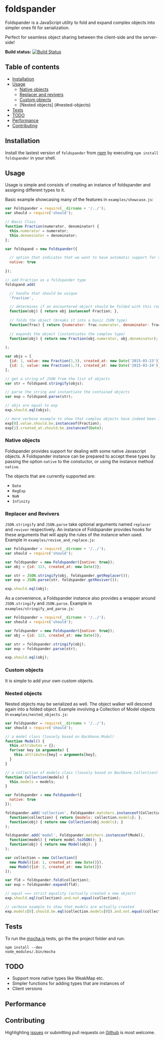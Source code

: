 # foldspander

Foldspander is a JavaScript utility to fold and expand complex objects into simpler ones fit for serialization.

Perfect for seamless object sharing between the client-side and the server-side!

[travis]: https://travis-ci.org/tedeh/foldspander
[travis-img]: https://travis-ci.org/tedeh/foldspander.png?branch=master

**Build status:** [![Build Status][travis-img]][travis] 

## Table of contents

- [Installation](#installation)
- [Usage](#usage)
  - [Native objects](#native-objects)
  - [Replacer and revivers](#replacer-and-revivers)
  - [Custom objects](#custom-objects)
  - [Nested objects] (#nested-objects)
- [Tests](#tests)
- [TODO](#todo)
- [Performance](#performance)
- [Contributing](#contributing)

## Installation

Install the lastest version of `foldspander` from [npm](https://www.npmjs.com/) by executing `npm install foldspander` in your shell. 

## Usage

Usage is simple and consists of creating an instance of foldspander and assigning different types to it.

Basic example showcasing many of the features in `examples/showcase.js`:

```javascript
var Foldspander = require(__dirname + '/../');
var should = require('should');

// Basic Class
function Fraction(numerator, denominator) {
  this.numerator = numerator;
  this.denominator = denominator;
};

var foldspand = new Foldspander({

  // option that indicates that we want to have automatic support for some native Javascript types
  native: true
  
});

// add Fraction as a foldspander type
foldspand.add(

  // handle that should be unique
  'fraction',

  // determines if an encountered object should be folded with this routine (basic instanceof matcher)
  function(obj) { return obj instanceof Fraction; },
  
  // folds the object (breaks it into a basic JSON type)
  function(frac) { return {numerator: frac.numerator, denominator: frac.denominator}; },
  
  // expands the object (instantiates the complex type)
  function(obj) { return new Fraction(obj.numerator, obj.denominator); }
  
);

var objs = [
  {id: 1, value: new Fraction(1,3), created_at: new Date('2015-03-23')},
  {id: 2, value: new Fraction(1,7), created_at: new Date('2015-03-24')}
];

// get a string of JSON from the list of objects
var str = foldspand.stringify(objs);

// parse the string and instantiate the contained objects
var exp = foldspand.parse(str);

// objs are equal to exp
exp.should.eql(objs);

// more verbose example to show that complex objects have indeed been instantiated
exp[0].value.should.be.instanceof(Fraction);
exp[1].created_at.should.be.instanceof(Date);
```

### Native objects

Foldspander provides support for dealing with some native Javascript objects. A Foldspander instance can be prepared to accept these types by passing the option `native` to the constuctor, or using the instance method `native`.

The objects that are currently supported are:

- `Date`
- `RegExp`
- `NaN`
- `Infinity`

### Replacer and Revivers

`JSON.stringify` and `JSON.parse` take optional arguments named `replacer` and `reviver` respectively. An instance of Foldspander provides hooks for these arguments that will apply the rules of the instance when used. Example in `examples/revive_and_replace.js`:

```javascript
var Foldspander = require(__dirname + '/../');
var should = require('should');

var foldspander = new Foldspander({native: true});
var obj = {id: 123, created_at: new Date()};

var str = JSON.stringify(obj, foldspander.getReplacer());
var exp = JSON.parse(str, foldspander.getReviver());

exp.should.eql(obj);
```

As a convenience, a Foldspander instance also provides a wrapper around `JSON.stringify` and `JSON.parse`. Example in `examples/stringify_and_parse.js`:

```javascript
var Foldspander = require(__dirname + '/../');
var should = require('should');

var foldspander = new Foldspander({native: true});
var obj = {id: 123, created_at: new Date()};

var str = foldspander.stringify(obj);
var exp = foldspander.parse(str);

exp.should.eql(obj);
```

### Custom objects

It is simple to add your own custom objects.

### Nested objects

Nested objects may be serialized as well. The object walker will descend again into a folded object. Example involving a Collection of Model objects in `examples/nested_objects.js`:

```javascript
var Foldspander = require(__dirname + '/../');
var should = require('should');

// a model class (loosely based on Backbone.Model)
function Model() {
  this.attributes = {};
  for(var key in arguments) {
    this.attributes[key] = arguments[key];
  }
}

// a collection of models class (loosely based on Backbone.Collection)
function Collection(models) {
  this.models = models;
}

var foldspander = new Foldspander({
  native: true
});

foldspander.add('collection', Foldspander.matchers.instanceof(Collection),
  function(collection) { return {models: collection.models}; },
  function(obj) { return new Collection(obj.models); }
);

foldspander.add('model', Foldspander.matchers.instanceof(Model),
  function(model) { return model.toJSON(); },
  function(obj) { return new Model(obj); }
);

var collection = new Collection([
  new Model({id: 1, created_at: new Date()}),
  new Model({id: 2, created_at: new Date()})
]);

var fld = foldspander.fold(collection);
var exp = foldspander.expand(fld);

// equal === strict equality (actually created a new object)
exp.should.eql(collection).and.not.equal(collection);

// verbose example to show that models are actually created
exp.models[0].should.be.eql(collection.models[0]).and.not.equal(collection.models[0])
```

## Tests 

To run the [mocha.js](http://mochajs.org/) tests, go the the project folder and run:

```shell
npm install --dev
node_modules/.bin/mocha
```

## TODO

- Support more native types like WeakMap etc.
- Simpler functions for adding types that are instances of
- Client versions

## Performance

## Contributing

Highlighting [issues](https://github.com/tedeh/foldspander/issues) or submitting pull
requests on [Github](https://github.com/tedeh/foldspander) is most welcome.
